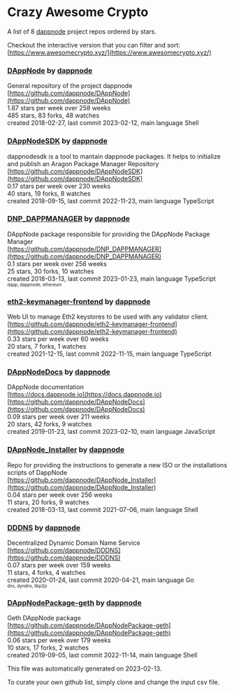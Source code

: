 # Crazy Awesome Crypto
A list of 8 [dappnode](https://github.com/dappnode) project repos ordered by stars.  

Checkout the interactive version that you can filter and sort: 
[https://www.awesomecrypto.xyz/](https://www.awesomecrypto.xyz/)  


### [DAppNode](https://github.com/dappnode/DAppNode) by [dappnode](https://github.com/dappnode)  
General repository of the project dappnode  
[https://github.com/dappnode/DAppNode](https://github.com/dappnode/DAppNode)  
1.87 stars per week over 258 weeks  
485 stars, 83 forks, 48 watches  
created 2018-02-27, last commit 2023-02-12, main language Shell  


### [DAppNodeSDK](https://github.com/dappnode/DAppNodeSDK) by [dappnode](https://github.com/dappnode)  
dappnodesdk is a tool to mantain dappnode packages. It helps to initialize and publish an Aragon Package Manager Repository  
[https://github.com/dappnode/DAppNodeSDK](https://github.com/dappnode/DAppNodeSDK)  
0.17 stars per week over 230 weeks  
40 stars, 19 forks, 8 watches  
created 2018-09-15, last commit 2022-11-23, main language TypeScript  


### [DNP_DAPPMANAGER](https://github.com/dappnode/DNP_DAPPMANAGER) by [dappnode](https://github.com/dappnode)  
DAppNode package responsible for providing the DAppNode Package Manager  
[https://github.com/dappnode/DNP_DAPPMANAGER](https://github.com/dappnode/DNP_DAPPMANAGER)  
0.1 stars per week over 256 weeks  
25 stars, 30 forks, 10 watches  
created 2018-03-13, last commit 2023-01-23, main language TypeScript  
<sub><sup>dapp, dappnode, ethereum</sup></sub>


### [eth2-keymanager-frontend](https://github.com/dappnode/eth2-keymanager-frontend) by [dappnode](https://github.com/dappnode)  
Web UI to manage Eth2 keystores to be used with any validator client.  
[https://github.com/dappnode/eth2-keymanager-frontend](https://github.com/dappnode/eth2-keymanager-frontend)  
0.33 stars per week over 60 weeks  
20 stars, 7 forks, 1 watches  
created 2021-12-15, last commit 2022-11-15, main language TypeScript  


### [DAppNodeDocs](https://github.com/dappnode/DAppNodeDocs) by [dappnode](https://github.com/dappnode)  
DAppNode documentation  
[https://docs.dappnode.io](https://docs.dappnode.io)  
[https://github.com/dappnode/DAppNodeDocs](https://github.com/dappnode/DAppNodeDocs)  
0.09 stars per week over 211 weeks  
20 stars, 42 forks, 9 watches  
created 2019-01-23, last commit 2023-02-10, main language JavaScript  


### [DAppNode_Installer](https://github.com/dappnode/DAppNode_Installer) by [dappnode](https://github.com/dappnode)  
Repo for providing the instructions to generate a new ISO or the installations scripts of DappNode   
[https://github.com/dappnode/DAppNode_Installer](https://github.com/dappnode/DAppNode_Installer)  
0.04 stars per week over 256 weeks  
11 stars, 20 forks, 9 watches  
created 2018-03-13, last commit 2021-07-06, main language Shell  


### [DDDNS](https://github.com/dappnode/DDDNS) by [dappnode](https://github.com/dappnode)  
Decentralized Dynamic Domain Name Service  
[https://github.com/dappnode/DDDNS](https://github.com/dappnode/DDDNS)  
0.07 stars per week over 159 weeks  
11 stars, 4 forks, 4 watches  
created 2020-01-24, last commit 2020-04-21, main language Go  
<sub><sup>dns, dyndns, libp2p</sup></sub>


### [DAppNodePackage-geth](https://github.com/dappnode/DAppNodePackage-geth) by [dappnode](https://github.com/dappnode)  
Geth DAppNode package  
[https://github.com/dappnode/DAppNodePackage-geth](https://github.com/dappnode/DAppNodePackage-geth)  
0.06 stars per week over 179 weeks  
10 stars, 17 forks, 2 watches  
created 2019-09-05, last commit 2022-11-14, main language Shell  


This file was automatically generated on 2023-02-13.  

To curate your own github list, simply clone and change the input csv file.  